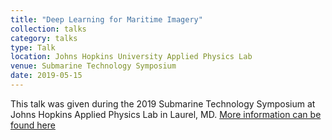 ```yaml
---
title: "Deep Learning for Maritime Imagery"
collection: talks
category: talks
type: Talk
location: Johns Hopkins University Applied Physics Lab
venue: Submarine Technology Symposium
date: 2019-05-15
---
```


This talk was given during the 2019 Submarine Technology Symposium at Johns
Hopkins Applied Physics Lab in Laurel, MD. [More information can be found
here](https://www.navalsubleague.org/events/submarine-technology-symposium/)
